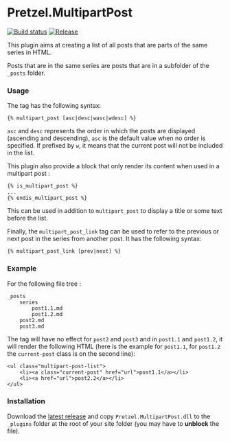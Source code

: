# Pretzel.MultipartPost

[![Build status](https://ci.appveyor.com/api/projects/status/45og7v5fqd795d0b?svg=true)](https://ci.appveyor.com/project/k94ll13nn3/pretzel-multipartpost) 
[![Release](https://img.shields.io/github/release/k94ll13nn3/Pretzel.MultipartPost.svg)](https://github.com/k94ll13nn3/Pretzel.MultipartPost/releases/latest)
 
This plugin aims at creating a list of all posts that are parts of the same series in HTML.

Posts that are in the same series are posts that are in a subfolder of the `_posts` folder.

### Usage

The tag has the following syntax:

```
{% multipart_post [asc|desc|wasc|wdesc] %}
```

`asc` and `desc` represents the order in which the posts are displayed (ascending and descending), `asc` is the default value when no order is specified. If prefixed by `w`, it means that the current post will not be included in the list.

This plugin also provide a block that only render its content when used in a multipart post :

```
{% is_multipart_post %}
...
{% endis_multipart_post %}
```

This can be used in addition to `multipart_post` to display a title or some text before the list.

Finally, the `multipart_post_link` tag can be used to refer to the previous or next post in the series from another post. It has the following syntax:
```
{% multipart_post_link [prev|next] %}
```

### Example

For the following file tree :

```
_posts
    series
        post1.1.md
        post1.2.md
    post2.md
    post3.md

```

The tag will have no effect for `post2` and `post3` and in `post1.1` and `post1.2`, it will render the following HTML (here is the example for `post1.1`, for `post1.2` the `current-post` class is on the second line):

```
<ul class="multipart-post-list">
    <li><a class="current-post" href="url">post1.1</a></li>
    <li><a href="url">post2.2</a></li>
</ul>

```

### Installation

Download the [latest release](https://github.com/k94ll13nn3/Pretzel.MultipartPost/releases/latest) and copy `Pretzel.MultipartPost.dll` to the `_plugins` folder at the root of your site folder (you may have to **unblock** the file).


